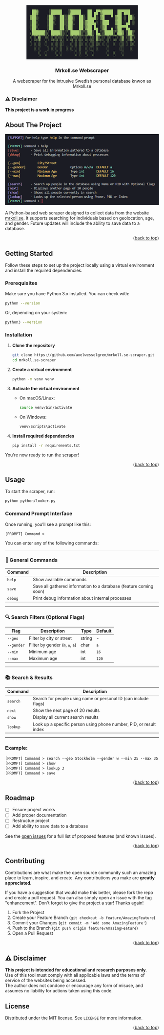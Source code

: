 <a id="readme-top"></a>

<br />
<div align="center">
  <a href="https://github.com/axelwesselgren/mrkoll.se-scraper">
    <img src="images/looker.png" alt="Logo">
  </a>

<h3 align="center">Mrkoll.se Webscraper</h3>

  <p align="center">
    A webscraper for the intrusive Swedish personal database knwon as Mrkoll.se
  </p>
</div>

### ⚠️ Disclaimer

**This project is a work in progress**

## About The Project

<img src="images/commands.png" alt="Logo">

A Python-based web scraper designed to collect data from the website [mrkoll.se](https://mrkoll.se). It supports searching for individuals based on geolocation, age, and gender. Future updates will include the ability to save data to a database.

<p align="right">(<a href="#readme-top">back to top</a>)</p>

## Getting Started

Follow these steps to set up the project locally using a virtual environment and install the required dependencies.

### Prerequisites

Make sure you have Python 3.x installed. You can check with:

```sh
python --version
```

Or, depending on your system:

```sh
python3 --version
```

### Installation

1. **Clone the repository**
   ```sh
   git clone https://github.com/axelwesselgren/mrkoll.se-scraper.git
   cd mrkoll.se-scraper
   ```

2. **Create a virtual environment**
   ```sh
   python -m venv venv
   ```

3. **Activate the virtual environment**

   - On macOS/Linux:
     ```sh
     source venv/bin/activate
     ```

   - On Windows:
     ```sh
     venv\Scripts\activate
     ```

4. **Install required dependencies**
   ```sh
   pip install -r requirements.txt
   ```

You're now ready to run the scraper!

<p align="right">(<a href="#readme-top">back to top</a>)</p>


## Usage

To start the scraper, run:

```sh
python python/looker.py
```

### Command Prompt Interface

Once running, you’ll see a prompt like this:

```
[PROMPT] Command >
```

You can enter any of the following commands:

---

### 🔧 General Commands

| Command | Description |
|--------|-------------|
| `help`   | Show available commands |
| `save`   | Save all gathered information to a database (feature coming soon) |
| `debug`  | Print debug information about internal processes |

---

### 🔍 Search Filters (Optional Flags)

| Flag       | Description                | Type   | Default |
|------------|----------------------------|--------|---------|
| `--geo`    | Filter by city or street   | string | -       |
| `--gender` | Filter by gender (`m`, `w`, `a`) | char   | `a`     |
| `--min`    | Minimum age                | int    | `16`    |
| `--max`    | Maximum age                | int    | `120`   |

---

### 📚 Search & Results

| Command   | Description |
|-----------|-------------|
| `search`  | Search for people using name or personal ID (can include flags) |
| `next`    | Show the next page of 20 results |
| `show`    | Display all current search results |
| `lookup`  | Look up a specific person using phone number, PID, or result index |

---

### Example:

```
[PROMPT] Command > search --geo Stockholm --gender w --min 25 --max 35
[PROMPT] Command > show
[PROMPT] Command > lookup 3
[PROMPT] Command > save
```

<p align="right">(<a href="#readme-top">back to top</a>)</p>

## Roadmap

- [ ] Ensure project works
- [ ] Add proper documentation
- [ ] Restructue project
- [ ] Add ability to save data to a database

See the [open issues](https://github.com/axelwesselgren/mrkoll.se-scraper/issues) for a full list of proposed features (and known issues).

<p align="right">(<a href="#readme-top">back to top</a>)</p>

## Contributing

Contributions are what make the open source community such an amazing place to learn, inspire, and create. Any contributions you make are **greatly appreciated**.

If you have a suggestion that would make this better, please fork the repo and create a pull request. You can also simply open an issue with the tag "enhancement".
Don't forget to give the project a star! Thanks again!

1. Fork the Project
2. Create your Feature Branch (`git checkout -b feature/AmazingFeature`)
3. Commit your Changes (`git commit -m 'Add some AmazingFeature'`)
4. Push to the Branch (`git push origin feature/AmazingFeature`)
5. Open a Pull Request

<p align="right">(<a href="#readme-top">back to top</a>)</p>

## ⚠️ Disclaimer

**This project is intended for educational and research purposes only.**  
Use of this tool must comply with all applicable laws and the terms of service of the websites being accessed.  
The author does not condone or encourage any form of misuse, and assumes no liability for actions taken using this code.


## License

Distributed under the MIT license. See `LICENSE` for more information.

<p align="right">(<a href="#readme-top">back to top</a>)</p>
